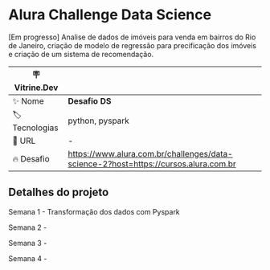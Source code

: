 # Alura Challenge Data Science

[Em progresso] Analise de dados de imóveis para venda em bairros do Rio de Janeiro, criação de modelo de regressão para precificação dos imóveis 
e criação de um sistema de recomendação.

| :placard: Vitrine.Dev |     |
| -------------  | --- |
| :sparkles: Nome        | **Desafio DS**
| :label: Tecnologias | python, pyspark
| :rocket: URL         | -
| :fire: Desafio     | https://www.alura.com.br/challenges/data-science-2?host=https://cursos.alura.com.br

## Detalhes do projeto

Semana 1 - Transformação dos dados com Pyspark

Semana 2 -

Semana 3 -

Semana 4 - 
